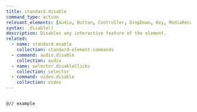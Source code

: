```yaml
---
title: standard.disable
command_type: action
relevant_elements: [Audio, Button, Controller, DropDown, Key, MediaRecorder, Scale, Selector, TextInput, Timer, Tooltip, Video, Youtube]
syntax: .disable()
description: Disables any interactive feature of the element.
related:
  - name: standard.enable
    collection: standard-element-commands
  - command: audio.disable
    collection: audio
  - name: selector.disableClicks
    collection: selector
  - command: video.disable
    collection: video
---
```


<pre><code class="language-diff-javascript diff-highlight">
@// example
</code></pre>
